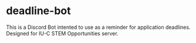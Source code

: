 # deadline-bot
 This is a Discord Bot intented to use as a reminder for application deadlines. Designed for IU-C STEM Opportunities server.

